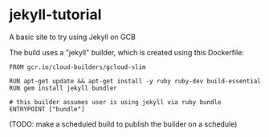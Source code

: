 # jekyll-tutorial
A basic site to try using Jekyll on GCB

The build uses a "jekyll" builder, which is created using this Dockerfile:
```
FROM gcr.io/cloud-builders/gcloud-slim

RUN apt-get update && apt-get install -y ruby ruby-dev build-essential
RUN gem install jekyll bundler

# this builder assumes user is using jekyll via ruby bundle
ENTRYPOINT ["bundle"]
```
(TODO: make a scheduled build to publish the builder on a schedule)